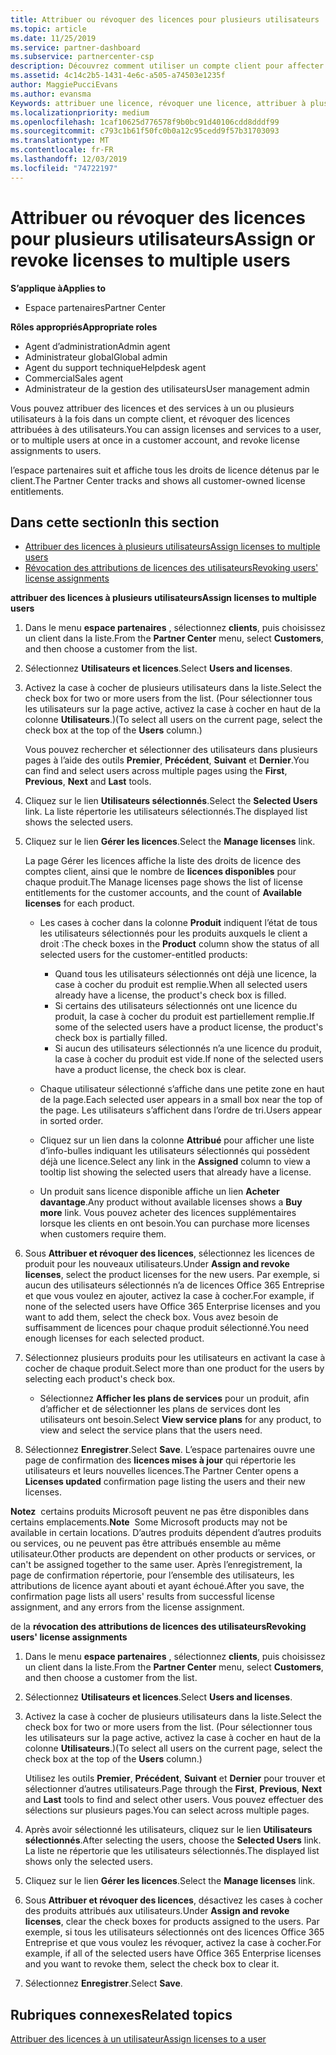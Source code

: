 ```yaml
---
title: Attribuer ou révoquer des licences pour plusieurs utilisateurs | Espace partenaires
ms.topic: article
ms.date: 11/25/2019
ms.service: partner-dashboard
ms.subservice: partnercenter-csp
description: Découvrez comment utiliser un compte client pour affecter ou révoquer des licences et des services à un seul utilisateur ou à plusieurs utilisateurs à la fois.
ms.assetid: 4c14c2b5-1431-4e6c-a505-a74503e1235f
author: MaggiePucciEvans
ms.author: evansma
Keywords: attribuer une licence, révoquer une licence, attribuer à plusieurs utilisateurs,
ms.localizationpriority: medium
ms.openlocfilehash: 1caf10625d776578f9b0bc91d40106cdd8dddf99
ms.sourcegitcommit: c793c1b61f50fc0b0a12c95cedd9f57b31703093
ms.translationtype: MT
ms.contentlocale: fr-FR
ms.lasthandoff: 12/03/2019
ms.locfileid: "74722197"
---
```

# <a name="assign-or-revoke-licenses-to-multiple-users"></a><span data-ttu-id="27021-104">Attribuer ou révoquer des licences pour plusieurs utilisateurs</span><span class="sxs-lookup"><span data-stu-id="27021-104">Assign or revoke licenses to multiple users</span></span>

<span data-ttu-id="27021-105">**S’applique à**</span><span class="sxs-lookup"><span data-stu-id="27021-105">**Applies to**</span></span>

- <span data-ttu-id="27021-106">Espace partenaires</span><span class="sxs-lookup"><span data-stu-id="27021-106">Partner Center</span></span>

<span data-ttu-id="27021-107">**Rôles appropriés**</span><span class="sxs-lookup"><span data-stu-id="27021-107">**Appropriate roles**</span></span>

- <span data-ttu-id="27021-108">Agent d’administration</span><span class="sxs-lookup"><span data-stu-id="27021-108">Admin agent</span></span>
- <span data-ttu-id="27021-109">Administrateur global</span><span class="sxs-lookup"><span data-stu-id="27021-109">Global admin</span></span>
- <span data-ttu-id="27021-110">Agent du support technique</span><span class="sxs-lookup"><span data-stu-id="27021-110">Helpdesk agent</span></span>
- <span data-ttu-id="27021-111">Commercial</span><span class="sxs-lookup"><span data-stu-id="27021-111">Sales agent</span></span>
- <span data-ttu-id="27021-112">Administrateur de la gestion des utilisateurs</span><span class="sxs-lookup"><span data-stu-id="27021-112">User management admin</span></span>

<span data-ttu-id="27021-113">Vous pouvez attribuer des licences et des services à un ou plusieurs utilisateurs à la fois dans un compte client, et révoquer des licences attribuées à des utilisateurs.</span><span class="sxs-lookup"><span data-stu-id="27021-113">You can assign licenses and services to a user, or to multiple users at once in a customer account, and revoke license assignments to users.</span></span>

<span data-ttu-id="27021-114">l’espace partenaires suit et affiche tous les droits de licence détenus par le client.</span><span class="sxs-lookup"><span data-stu-id="27021-114">The Partner Center tracks and shows all customer-owned license entitlements.</span></span>

## <a name="in-this-section"></a><span data-ttu-id="27021-115">Dans cette section</span><span class="sxs-lookup"><span data-stu-id="27021-115">In this section</span></span>


- [<span data-ttu-id="27021-116">Attribuer des licences à plusieurs utilisateurs</span><span class="sxs-lookup"><span data-stu-id="27021-116">Assign licenses to multiple users</span></span>](#assign-licenses-to-groups)
- [<span data-ttu-id="27021-117">Révocation des attributions de licences des utilisateurs</span><span class="sxs-lookup"><span data-stu-id="27021-117">Revoking users' license assignments</span></span>](#revoking-licenses)

<a href="" id="assign-licenses-to-groups"></a>
<span data-ttu-id="27021-118">**attribuer des licences à plusieurs utilisateurs**</span><span class="sxs-lookup"><span data-stu-id="27021-118">**Assign licenses to multiple users**</span></span>

1. <span data-ttu-id="27021-119">Dans le menu **espace partenaires** , sélectionnez **clients**, puis choisissez un client dans la liste.</span><span class="sxs-lookup"><span data-stu-id="27021-119">From the **Partner Center** menu, select **Customers**, and then choose a customer from the list.</span></span>

2. <span data-ttu-id="27021-120">Sélectionnez **Utilisateurs et licences**.</span><span class="sxs-lookup"><span data-stu-id="27021-120">Select **Users and licenses**.</span></span>

3. <span data-ttu-id="27021-121">Activez la case à cocher de plusieurs utilisateurs dans la liste.</span><span class="sxs-lookup"><span data-stu-id="27021-121">Select the check box for two or more users from the list.</span></span> <span data-ttu-id="27021-122">(Pour sélectionner tous les utilisateurs sur la page active, activez la case à cocher en haut de la colonne **Utilisateurs**.)</span><span class="sxs-lookup"><span data-stu-id="27021-122">(To select all users on the current page, select the check box at the top of the **Users** column.)</span></span>

    <span data-ttu-id="27021-123">Vous pouvez rechercher et sélectionner des utilisateurs dans plusieurs pages à l’aide des outils **Premier**, **Précédent**, **Suivant** et **Dernier**.</span><span class="sxs-lookup"><span data-stu-id="27021-123">You can find and select users across multiple pages using the **First**, **Previous**, **Next** and **Last** tools.</span></span>

4. <span data-ttu-id="27021-124">Cliquez sur le lien **Utilisateurs sélectionnés**.</span><span class="sxs-lookup"><span data-stu-id="27021-124">Select the **Selected Users** link.</span></span> <span data-ttu-id="27021-125">La liste répertorie les utilisateurs sélectionnés.</span><span class="sxs-lookup"><span data-stu-id="27021-125">The displayed list shows the selected users.</span></span>

5. <span data-ttu-id="27021-126">Cliquez sur le lien **Gérer les licences**.</span><span class="sxs-lookup"><span data-stu-id="27021-126">Select the **Manage licenses** link.</span></span>

    <span data-ttu-id="27021-127">La page Gérer les licences affiche la liste des droits de licence des comptes client, ainsi que le nombre de **licences disponibles** pour chaque produit.</span><span class="sxs-lookup"><span data-stu-id="27021-127">The Manage licenses page shows the list of license entitlements for the customer accounts, and the count of **Available licenses** for each product.</span></span>

    -   <span data-ttu-id="27021-128">Les cases à cocher dans la colonne **Produit** indiquent l’état de tous les utilisateurs sélectionnés pour les produits auxquels le client a droit&nbsp;:</span><span class="sxs-lookup"><span data-stu-id="27021-128">The check boxes in the **Product** column show the status of all selected users for the customer-entitled products:</span></span>

        -   <span data-ttu-id="27021-129">Quand tous les utilisateurs sélectionnés ont déjà une licence, la case à cocher du produit est remplie.</span><span class="sxs-lookup"><span data-stu-id="27021-129">When all selected users already have a license, the product's check box is filled.</span></span>
        -   <span data-ttu-id="27021-130">Si certains des utilisateurs sélectionnés ont une licence du produit, la case à cocher du produit est partiellement remplie.</span><span class="sxs-lookup"><span data-stu-id="27021-130">If some of the selected users have a product license, the product's check box is partially filled.</span></span>
        -   <span data-ttu-id="27021-131">Si aucun des utilisateurs sélectionnés n’a une licence du produit, la case à cocher du produit est vide.</span><span class="sxs-lookup"><span data-stu-id="27021-131">If none of the selected users have a product license, the check box is clear.</span></span>
    -   <span data-ttu-id="27021-132">Chaque utilisateur sélectionné s’affiche dans une petite zone en haut de la page.</span><span class="sxs-lookup"><span data-stu-id="27021-132">Each selected user appears in a small box near the top of the page.</span></span> <span data-ttu-id="27021-133">Les utilisateurs s’affichent dans l’ordre de tri.</span><span class="sxs-lookup"><span data-stu-id="27021-133">Users appear in sorted order.</span></span>

    -   <span data-ttu-id="27021-134">Cliquez sur un lien dans la colonne **Attribué** pour afficher une liste d’info-bulles indiquant les utilisateurs sélectionnés qui possèdent déjà une licence.</span><span class="sxs-lookup"><span data-stu-id="27021-134">Select any link in the **Assigned** column to view a tooltip list showing the selected users that already have a license.</span></span>

    -   <span data-ttu-id="27021-135">Un produit sans licence disponible affiche un lien **Acheter davantage**.</span><span class="sxs-lookup"><span data-stu-id="27021-135">Any product without available licenses shows a **Buy more** link.</span></span> <span data-ttu-id="27021-136">Vous pouvez acheter des licences supplémentaires lorsque les clients en ont besoin.</span><span class="sxs-lookup"><span data-stu-id="27021-136">You can purchase more licenses when customers require them.</span></span>

6.  <span data-ttu-id="27021-137">Sous **Attribuer et révoquer des licences**, sélectionnez les licences de produit pour les nouveaux utilisateurs.</span><span class="sxs-lookup"><span data-stu-id="27021-137">Under **Assign and revoke licenses**, select the product licenses for the new users.</span></span> <span data-ttu-id="27021-138">Par exemple, si aucun des utilisateurs sélectionnés n’a de licences Office&nbsp;365 Entreprise et que vous voulez en ajouter, activez la case à cocher.</span><span class="sxs-lookup"><span data-stu-id="27021-138">For example, if none of the selected users have Office 365 Enterprise licenses and you want to add them, select the check box.</span></span> <span data-ttu-id="27021-139">Vous avez besoin de suffisamment de licences pour chaque produit sélectionné.</span><span class="sxs-lookup"><span data-stu-id="27021-139">You need enough licenses for each selected product.</span></span>

7. <span data-ttu-id="27021-140">Sélectionnez plusieurs produits pour les utilisateurs en activant la case à cocher de chaque produit.</span><span class="sxs-lookup"><span data-stu-id="27021-140">Select more than one product for the users by selecting each product's check box.</span></span>
    -   <span data-ttu-id="27021-141">Sélectionnez **Afficher les plans de services** pour un produit, afin d’afficher et de sélectionner les plans de services dont les utilisateurs ont besoin.</span><span class="sxs-lookup"><span data-stu-id="27021-141">Select **View service plans** for any product, to view and select the service plans that the users need.</span></span>

8. <span data-ttu-id="27021-142">Sélectionnez **Enregistrer**.</span><span class="sxs-lookup"><span data-stu-id="27021-142">Select **Save**.</span></span> <span data-ttu-id="27021-143">L’espace partenaires ouvre une page de confirmation des **licences mises à jour** qui répertorie les utilisateurs et leurs nouvelles licences.</span><span class="sxs-lookup"><span data-stu-id="27021-143">The Partner Center opens a **Licenses updated** confirmation page listing the users and their new licenses.</span></span>

<span data-ttu-id="27021-144">**Notez**  certains produits Microsoft peuvent ne pas être disponibles dans certains emplacements.</span><span class="sxs-lookup"><span data-stu-id="27021-144">**Note**  Some Microsoft products may not be available in certain locations.</span></span> <span data-ttu-id="27021-145">D’autres produits dépendent d’autres produits ou services, ou ne peuvent pas être attribués ensemble au même utilisateur.</span><span class="sxs-lookup"><span data-stu-id="27021-145">Other products are dependent on other products or services, or can't be assigned together to the same user.</span></span> <span data-ttu-id="27021-146">Après l’enregistrement, la page de confirmation répertorie, pour l’ensemble des utilisateurs, les attributions de licence ayant abouti et ayant échoué.</span><span class="sxs-lookup"><span data-stu-id="27021-146">After you save, the confirmation page lists all users' results from successful license assignment, and any errors from the license assignment.</span></span>


<a href="" id="revoking-licenses"></a>
<span data-ttu-id="27021-147">de la **révocation des attributions de licences des utilisateurs**</span><span class="sxs-lookup"><span data-stu-id="27021-147">**Revoking users' license assignments**</span></span>

1. <span data-ttu-id="27021-148">Dans le menu **espace partenaires** , sélectionnez **clients**, puis choisissez un client dans la liste.</span><span class="sxs-lookup"><span data-stu-id="27021-148">From the **Partner Center** menu, select **Customers**, and then choose a customer from the list.</span></span>

2. <span data-ttu-id="27021-149">Sélectionnez **Utilisateurs et licences**.</span><span class="sxs-lookup"><span data-stu-id="27021-149">Select **Users and licenses**.</span></span>

3. <span data-ttu-id="27021-150">Activez la case à cocher de plusieurs utilisateurs dans la liste.</span><span class="sxs-lookup"><span data-stu-id="27021-150">Select the check box for two or more users from the list.</span></span> <span data-ttu-id="27021-151">(Pour sélectionner tous les utilisateurs sur la page active, activez la case à cocher en haut de la colonne **Utilisateurs**.)</span><span class="sxs-lookup"><span data-stu-id="27021-151">(To select all users on the current page, select the check box at the top of the **Users** column.)</span></span>

    <span data-ttu-id="27021-152">Utilisez les outils **Premier**, **Précédent**, **Suivant** et **Dernier** pour trouver et sélectionner d’autres utilisateurs.</span><span class="sxs-lookup"><span data-stu-id="27021-152">Page through the **First**, **Previous**, **Next** and **Last** tools to find and select other users.</span></span> <span data-ttu-id="27021-153">Vous pouvez effectuer des sélections sur plusieurs pages.</span><span class="sxs-lookup"><span data-stu-id="27021-153">You can select across multiple pages.</span></span>

4. <span data-ttu-id="27021-154">Après avoir sélectionné les utilisateurs, cliquez sur le lien **Utilisateurs sélectionnés**.</span><span class="sxs-lookup"><span data-stu-id="27021-154">After selecting the users, choose the **Selected Users** link.</span></span> <span data-ttu-id="27021-155">La liste ne répertorie que les utilisateurs sélectionnés.</span><span class="sxs-lookup"><span data-stu-id="27021-155">The displayed list shows only the selected users.</span></span>

5. <span data-ttu-id="27021-156">Cliquez sur le lien **Gérer les licences**.</span><span class="sxs-lookup"><span data-stu-id="27021-156">Select the **Manage licenses** link.</span></span>

6. <span data-ttu-id="27021-157">Sous **Attribuer et révoquer des licences**, désactivez les cases à cocher des produits attribués aux utilisateurs.</span><span class="sxs-lookup"><span data-stu-id="27021-157">Under **Assign and revoke licenses**, clear the check boxes for products assigned to the users.</span></span> <span data-ttu-id="27021-158">Par exemple, si tous les utilisateurs sélectionnés ont des licences Office&nbsp;365 Entreprise et que vous voulez les révoquer, activez la case à cocher.</span><span class="sxs-lookup"><span data-stu-id="27021-158">For example, if all of the selected users have Office 365 Enterprise licenses and you want to revoke them, select the check box to clear it.</span></span>

7. <span data-ttu-id="27021-159">Sélectionnez **Enregistrer**.</span><span class="sxs-lookup"><span data-stu-id="27021-159">Select **Save**.</span></span>

## <a name="related-topics"></a><span data-ttu-id="27021-160">Rubriques connexes</span><span class="sxs-lookup"><span data-stu-id="27021-160">Related topics</span></span>

[<span data-ttu-id="27021-161">Attribuer des licences à un utilisateur</span><span class="sxs-lookup"><span data-stu-id="27021-161">Assign licenses to a user</span></span>](assign-licenses-to-users.md)